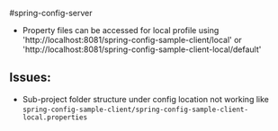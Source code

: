 #spring-config-server

- Property files can be accessed for local profile using 'http://localhost:8081/spring-config-sample-client/local' or 'http://localhost:8081/spring-config-sample-client-local/default'

## Issues:
- Sub-project folder structure under config location not working like `spring-config-sample-client/spring-config-sample-client-local.properties`

